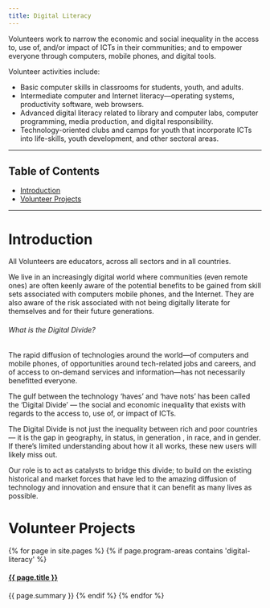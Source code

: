 ```yaml
---
title: Digital Literacy
---
```


<p class="lead">Volunteers work to narrow the economic and social inequality in the access to, use of, and/or impact of ICTs in their communities; and to empower everyone through computers, mobile phones, and digital tools.</p>

Volunteer activities include:

- Basic computer skills in classrooms for students, youth, and adults.
- Intermediate computer and Internet literacy—operating systems, productivity software, web browsers.
- Advanced digital literacy related to library and computer labs, computer programming, media production, and digital responsibility.
- Technology-oriented clubs and camps for youth that incorporate ICTs into life-skills, youth development, and other sectoral areas.



___



## Table of Contents

- [Introduction](#introduction)
- [Volunteer Projects](#volunteer-projects)



___



# Introduction

All Volunteers are educators, across all sectors and in all countries.

We live in an increasingly digital world where communities (even remote ones) are often keenly aware of the potential benefits to be gained from skill sets associated with computers mobile phones, and the Internet. They are also aware of the risk associated with not being digitally literate for themselves and for their future generations.

<div class="note">

###### What is the Digital Divide?

The rapid diffusion of technologies around the world—of computers and mobile phones, of opportunities around tech-related jobs and careers, and of access to on-demand services and information—has not necessarily benefitted everyone.

The gulf between the technology ‘haves’ and ‘have nots’ has been called the ‘Digital Divide’ — the social and economic inequality that exists with regards to the access to, use of, or impact of ICTs.

The Digital Divide is not just the inequality between rich and poor countries — it is the gap in geography, in status, in generation , in race, and in gender. If there’s limited understanding about how it all works, these new users will likely miss out.

Our role is to act as catalysts to bridge this divide; to build on the existing historical and market forces that have led to the amazing diffusion of technology and innovation and ensure that it can benefit as many lives as possible.

</div>



# Volunteer Projects

{% for page in site.pages %}
{% if page.program-areas contains 'digital-literacy' %}  
#### [{{ page.title }}]({{page.url}})
{{ page.summary }}
{% endif %}
{% endfor %}


